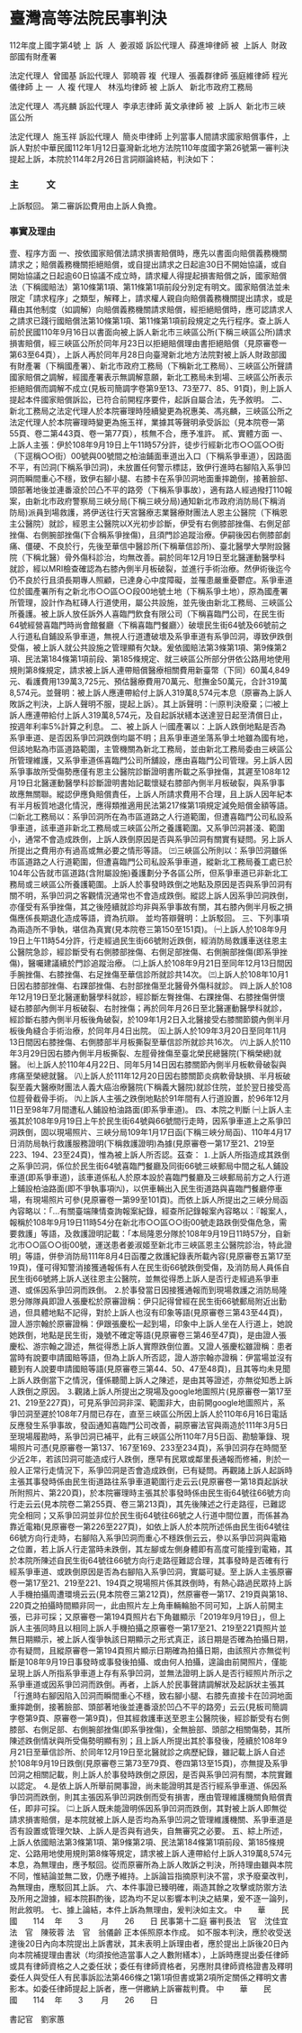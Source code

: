 # 臺灣高等法院民事判決
112年度上國字第4號
上  訴  人  姜淑姬
訴訟代理人  薛進坤律師
被  上訴人  財政部國有財產署

法定代理人  曾國基
訴訟代理人  郭曉蓉
複  代理人  張義群律師
張庭維律師
程光儀律師
上 一  人
複 代理人   林泓均律師
被 上訴人   新北市政府工務局

法定代理人  馮兆麟
訴訟代理人  李承志律師
黃文承律師
被  上訴人  新北市三峽區公所

法定代理人  施玉祥
訴訟代理人  簡炎申律師
上列當事人間請求國家賠償事件，上訴人對於中華民國112年1月12日臺灣新北地方法院110年度國字第26號第一審判決提起上訴，本院於114年2月26日言詞辯論終結，判決如下：
### 主　　　文
上訴駁回。
第二審訴訟費用由上訴人負擔。
### 事實及理由
壹、程序方面
一、按依國家賠償法請求損害賠償時，應先以書面向賠償義務機關請求之；賠償義務機關拒絕賠償，或自提出請求之日起逾30日不開始協議，或自開始協議之日起逾60日協議不成立時，請求權人得提起損害賠償之訴，國家賠償法（下稱國賠法）第10條第1項、第11條第1項前段分別定有明文。國家賠償法並未限定「請求程序」之類型，解釋上，請求權人親自向賠償義務機關提出請求，或是藉由其他制度（如調解）向賠償義務機關請求賠償，經拒絕賠償時，應可認請求人之請求已踐行國賠償法第10條第1項、第11條第1項前段規定之先行程序。查上訴人前於民國110年9月16日以書面向被上訴人新北市三峽區公所(下稱三峽區公所)請求損害賠償，經三峽區公所於同年月23日以拒絕賠償理由書拒絕賠償（見原審卷一第63至64頁），上訴人再於同年月28日向臺灣新北地方法院對被上訴人財政部國有財產署（下稱國產署）、新北市政府工務局（下稱新北工務局）、三峽區公所聲請國家賠償之調解，經國產署表示無調解意願，新北工務局未到場、三峽區公所表示拒絕賠償而調解不成立(見板司簡調字卷第9至13、73至77、85、91頁)，則上訴人提起本件國家賠償訴訟，已符合前開程序要件，起訴自屬合法，先予敘明。
二、新北工務局之法定代理人於本院審理時陸續變更為祝惠美、馮兆麟，三峽區公所之法定代理人於本院審理時變更為施玉祥，業據其等聲明承受訴訟（見本院卷一第55頁、卷二第443頁、卷一第77頁），核無不合，應予准許。
貳、實體方面
一、上訴人主張：伊於108年9月19日上午11時57分許，徒步行經新北市○○區○○街（下逕稱○○街）00號與00號間之柏油鋪面車道出入口（下稱系爭車道），因路面不平，有凹洞(下稱系爭凹洞)，未放置任何警示標誌，致伊行進時右腳陷入系爭凹洞而瞬間重心不穩，致伊右腳小腿、右膝卡在系爭凹洞地面重摔跪倒，接著臉部、頭部著地後並連番滾於凹凸不平的路旁（下稱系爭事故），適有路人經過撥打110報案，由新北市政府警察局三峽分局(下稱三峽分局)通知新北市政府消防局(下稱消防局)派員到場救護，將伊送往行天宮醫療志業醫療財團法人恩主公醫院（下稱恩主公醫院）就診，經恩主公醫院以X光初步診斷，伊受有右側膝部挫傷、右側足部挫傷、右側腕部挫傷(下合稱系爭挫傷)，且須門診追蹤治療。伊嗣後因右側膝部劇痛、僵硬、不良於行，先後至華信中醫診所(下稱華信診所)、臺北醫學大學附設醫院（下稱北醫）骨外傷科診治，均無改善。嗣於同年12月19日至北醫運動醫學科就診，經以MRI檢查確認為右膝內側半月板破裂，並進行手術治療。然伊術後迄今仍不良於行且須長期專人照顧，已達身心中度障礙，並罹患嚴重憂鬱症。系爭車道位於國產署所有之新北市○○區○○段00地號土地（下稱系爭土地），原為國產署所管理，設計作為紅磚人行道使用，屬公共設施，並先後由新北工務局、三峽區公所養護。被上訴人放任訴外人喜臨門飲食有限公司（下稱喜臨門公司，在民生街64號經營喜臨門時尚會館餐廳〈下稱喜臨門餐廳〉）破壞民生街64號及66號前之人行道私自鋪設系爭車道，無視人行道遭破壞及系爭車道有系爭凹洞，導致伊跌倒受傷，被上訴人就公共設施之管理顯有欠缺。爰依國賠法第3條第1項、第9條第2項、民法第184條第1項前段、第185條規定、就三峽區公所部分併依公路用地使用規則第8條規定，請求被上訴人連帶賠償醫療相關費用新臺幣（下同）60萬4,849元、看護費用139萬3,725元、預估醫療費用70萬元、慰撫金50萬元，合計319萬8,574元。並聲明：被上訴人應連帶給付上訴人319萬8,574元本息（原審為上訴人敗訴之判決，上訴人聲明不服，提起上訴）。其上訴聲明：㈠原判決廢棄；㈡被上訴人應連帶給付上訴人319萬8,574元，及自起訴狀繕本送達翌日起至清償日止，按週年利率5%計算之利息。
二、被上訴人
㈠國產署以：上訴人跌倒地點是否為系爭車道、是否因系爭凹洞跌倒均屬不明；且系爭車道坐落系爭土地雖為國有地，但該地點為市區道路範圍，主管機關為新北工務局，並由新北工務局委由三峽區公所管理維護，又系爭車道係喜臨門公司所舖設，應由喜臨門公司管理。另上訴人因系爭事故所受傷勢應僅有恩主公醫院診斷證明書所載之系爭挫傷，其遲至108年12月19日北醫運動醫學科診斷證明書始記載懷疑右膝部內側半月板破裂，與系爭事故應無關聯。縱認伊應負賠償責任，上訴人所請求費用不合理，且上訴人因年紀本有半月板質地退化情況，應得類推適用民法第217條第1項規定減免賠償金額等語。
㈡新北工務局以：系爭凹洞所在為市區道路之人行道範圍，但遭喜臨門公司私設系爭車道，該車道非新北工務局或三峽區公所之養護範圍。又系爭凹洞甚淺、範圍小，通常不會造成跌倒，上訴人跌倒原因是否與系爭凹洞有關實有疑問。另上訴人所提出之費用亦有過高或無必要之情形等語。
㈢三峽區公所則以：系爭凹洞雖係市區道路之人行道範圍，但遭喜臨門公司私設系爭車道，縱新北工務局養工處已於104年公告就市區道路(含附屬設施)養護劃分予各區公所，但系爭車道已非新北工務局或三峽區公所養護範圍。上訴人於事發時跌倒之地點及原因是否與系爭凹洞有關不明，系爭凹洞之客觀情況通常也不會造成跌倒。縱認上訴人因系爭凹洞跌倒，亦僅受有系爭挫傷，其之後陸續就診均非與系爭事故有關，其右膝內側半月板之損傷應係長期退化造成等語，資為抗辯。
並均答辯聲明：上訴駁回。
三、下列事項為兩造所不爭執，堪信為真實(見本院卷三第150至151頁)。
㈠上訴人於108年9月19日上午11時54分許，行走經過民生街66號附近跌倒，經消防局救護車送往恩主公醫院急診，經診斷受有右側膝部挫傷、右側足部挫傷、右側腕部挫傷(即系爭挫傷)，醫囑建議續於門診追蹤治療。
㈡上訴人於108年9月21日至同年12月13日間因手腕挫傷、右膝挫傷、右足挫傷至華信診所就診共14次。
㈢上訴人於108年10月1日因右膝部挫傷、右踝部挫傷、右肘部挫傷至北醫骨外傷科就診。
㈣上訴人於108年12月19日至北醫運動醫學科就診，經診斷左臀挫傷、右踝挫傷、右膝挫傷併懷疑右膝部內側半月板破裂、右肘挫傷；再於同年月26日至北醫運動醫學科就診，經診斷右膝內側半月板後角破裂，於109年1月2日入北醫接受右膝關節鏡內側半月板後角縫合手術治療，於同年月4日出院。
㈤上訴人於109年3月20日至同年11月13日間因右膝挫傷、右側膝部半月板撕裂至華信診所就診共16次。
㈥上訴人於110年3月29日因右膝內側半月板撕裂、左脛骨挫傷至臺北榮民總醫院(下稱榮總)就醫。
㈦上訴人於110年4月22日、同年5月14日因右膝關節內側半月板軟骨破裂與疼痛至榮總就醫。
㈧上訴人於111年12月20日因右膝關節炎病軟骨缺損、半月板破裂至義大醫療財團法人義大癌治療醫院(下稱義大醫院)就診住院，並於翌日接受高位脛骨截骨手術。
㈨上訴人主張之跌倒地點於91年間有人行道設置，於96年12月11日至98年7月間遭私人鋪設柏油路面(即系爭車道)。
四、本院之判斷
㈠上訴人主張其於108年9月19日上午於民生街64號與66號間行走時，因系爭車道上之系爭凹洞跌倒，固以現場照片、三峽分局109年1月17日函(下稱三峽分局函)、110年4月17日消防局執行救護服務證明(下稱救護證明)為據(見原審卷一第17至21、219至223、194、23至24頁)，惟為被上訴人所否認。茲查：
⒈上訴人所指造成其跌倒之系爭凹洞，係位於民生街64號喜臨門餐廳及同街66號三峽郵局中間之私人鋪設車道(即系爭車道)，該車道係私人於原本設於喜臨門餐廳及三峽郵局前方之人行道上鋪設柏油路面(即不爭執事項㈨)，以供車輛出入民生街道路與喜臨門餐廳停車場，有現場照片可參(見原審卷一第99至101頁)。而依上訴人所提出之三峽分局函內容略以：「…有關臺端陳情查詢報案紀錄，經查所記錄報案內容略以：『報案人，報稱於108年9月19日11時54分在新北市○○區○○街00號走路跌倒受傷危急，需要救護」等語，及救護證明記載：「本局隆恩分隊於108年9月19日11時57分，自新北市○○區○○街00號，運送患者姜淑姬至新北市三峽區恩主公醫院診治，特此證明」等語，併參消防局111年8月4日函覆之救護紀錄表所載內容(見原審卷五第17至19頁)，僅可得知警消接獲通報係有人在民生街66號跌倒受傷，及消防局人員係自民生街66號將上訴人送往恩主公醫院，並無從得悉上訴人是否行走經過系爭車道、或係因系爭凹洞而跌倒。
⒉於事發當日因接獲通報而到現場救護之消防局隆恩分隊隊員即證人張慶松於原審證稱：伊只記得曾經在民生街66號郵局附近出勤過，但具體地點不記得，對於上訴人也沒有印象等語(見原審卷三第43至44頁)，證人游宗翰於原審證稱：伊跟張慶松一起到場，印象中上訴人坐在人行道上，她說她跌倒，地點是民生街，幾號不確定等語(見原審卷三第46至47頁)，是由證人張慶松、游宗翰之證述，無從得悉上訴人實際跌倒位置。又證人張慶松雖證稱：患者當時有說要申請國賠等語，但為上訴人所否認，證人游宗翰亦證稱：伊當場並沒有聽到有人說要申請國賠等語(見原審卷三第44、50、47至48頁)，且其等均未見聞上訴人跌倒當下之情況，僅係聽聞上訴人之陳述，是由其等證述，亦無從知悉上訴人跌倒之原因。
⒊觀諸上訴人所提出之現場及google地圖照片(見原審卷一第17至21、219至227頁)，可見系爭凹洞非深、範圍非大，由前開google地圖照片，系爭凹洞至遲於108年7月間已存在，直至三峽區公所因上訴人於110年6月16日電話反應發生系爭事故，發函通知喜臨門公司改善，嗣原審法官與兩造於111年3月5日至現場履勘時，系爭凹洞已補平，此有三峽區公所110年7月5日函、勘驗筆錄、現場照片可憑(見原審卷一第137、167至169、233至234頁)，系爭凹洞存在時間至少近2年，若該凹洞可能造成行人跌倒，應早有民眾或鄰里長通報而修補，則於一般人正常行走情況下，系爭凹洞是否會造成跌倒，已有疑問。再觀諸上訴人起訴時主張其事發時係由民生街道路往系爭車道範圍行走云云(見原審卷一第18頁起訴狀所附照片、第220頁)，於本院審理時主張其於事發時係由民生街64號往66號方向行走云云(見本院卷二第255頁、卷三第213頁)，其先後陳述之行走路徑，已難認完全相同；又系爭凹洞並非位於民生街64號往66號之人行道中間位置，而係甚為靠近電箱(見原審卷一第226至227頁)，如依上訴人於本院所述係由民生街64號往66號方向行走時，右腳陷入系爭凹洞而重心不穩跌倒云云，參以系爭凹洞與電箱之位置，若上訴人行走當時未跌倒，其左腳或左側身體即有高度可能撞到電箱，其於本院所陳述自民生街64號往66號方向行走路徑難認合理，其事發時是否確有行經系爭車道、或跌倒原因是否為右腳陷入系爭凹洞，實屬可疑。至上訴人主張原審卷一第17至21、219至221、194頁之現場照片係其跌倒時，有熱心路過民眾持上訴人手機拍攝周遭環境云云(見本院卷三第212頁)，然原審卷一第17、219頁與第18、220頁之拍攝時間顯非同一，此由照片左上角車輛輪胎不同可知，上訴人前開主張，已非可採；又原審卷一第194頁照片右下角雖顯示「2019年9月19日」，但上訴人主張同時且以相同上訴人手機拍攝之原審卷一第17至21、219至221頁照片並無日期顯示，被上訴人復爭執該日期顯示之形式真正，該日期是否確為拍攝日期，亦有疑問，且縱原審卷一第194頁照片顯示日期確為拍攝日期，由該照片亦無從判斷是108年9月19日事發時或事發後拍攝、或由何人拍攝，遑論由前開照片，僅能呈現上訴人所指系爭車道上存有系爭凹洞，並無法證明上訴人是否行經照片所示之系爭車道或因系爭凹洞而跌倒。再者，上訴人於民事聲請調解狀及起訴狀主張其「行進時右腳因陷入凹洞而瞬間重心不穩，致右腳小腿、右膝先直接卡在凹洞地面重摔跪倒，接著臉部、頭部著地後並連番滾於凹凸不平的路旁」云云(見板司簡調字卷第9頁、原審卷一第9頁)，但其經救護車送至恩主公醫院後，經診斷受有右側膝部、右側足部、右側腕部挫傷(即系爭挫傷)，全無臉部、頭部之相關傷勢，其所陳述跌倒情狀與所受傷勢明顯有別；且上訴人所提出其於事發後，陸續於108年9月21日至華信診所、於同年12月19日至北醫就診之病歷紀錄，雖記載上訴人自述於108年9月19日跌倒(見原審卷三第73至79頁、卷四第13至15頁)，亦無提及系爭凹洞之相關記載，則上訴人於事發時跌倒之原因，是否與系爭凹洞有關，本院實難以認定。
⒋是依上訴人所舉前開事證，尚未能證明其是否行經系爭車道、係因系爭凹洞而跌倒，則其主張因系爭凹洞跌倒而受有損害，應由管理維護機關負賠償責任，即非可採。
㈡上訴人既未能證明係因系爭凹洞而跌倒，其對被上訴人即無從請求損害賠償，是本院就被上訴人是否均為系爭凹洞之管理維護機關、系爭車道是否有設置或管理欠缺、上訴人是否與有過失，自無審究之必要。
五、綜上所述，上訴人依國賠法第3條第1項、第9條第2項、民法第184條第1項前段、第185條規定、公路用地使用規則第8條等規定，請求被上訴人連帶給付上訴人319萬8,574元本息，為無理由，應予駁回。從而原審所為上訴人敗訴之判決，所持理由雖與本院不同，惟結論並無二致，仍應予維持。上訴論旨指摘原判決不當，求予廢棄改判，為無理由，應駁回其上訴。
六、本件事證已臻明確，兩造其餘之攻擊或防禦方法及所用之證據，經本院斟酌後，認為均不足以影響本判決之結果，爰不逐一論列，附此敘明。
七、據上論結，本件上訴為無理由，爰判決如主文。
中　　華　　民　　國　　114 　年　　3 　　月　　26　　日
民事第十二庭
審判長法　官　沈佳宜
法　官　陳筱蓉
法　官　翁儀齡
正本係照原本作成。
如不服本判決，應於收受送達後20日內向本院提出上訴書狀，其未表明上訴理由者，應於提出上訴後20日內向本院補提理由書狀（均須按他造當事人之人數附繕本），上訴時應提出委任律師或具有律師資格之人之委任狀；委任有律師資格者，另應附具律師資格證書及釋明委任人與受任人有民事訴訟法第466條之1第1項但書或第2項所定關係之釋明文書影本。如委任律師提起上訴者，應一併繳納上訴審裁判費。
中　　華　　民　　國　　114 　年　　3 　　月　　26　　日

書記官　劉家蕙